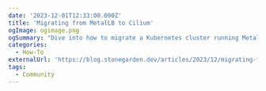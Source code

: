 ```yaml
---
date: '2023-12-01T12:33:00.000Z'
title: 'Migrating from MetalLB to Cilium'
ogImage: ogimage.png
ogSummary: "Dive into how to migrate a Kubernetes cluster running MetalLB for load balancing to use Cilium's LB-IPAM and L2 announcements features"
categories:
  - How-To
externalUrl: 'https://blog.stonegarden.dev/articles/2023/12/migrating-from-metallb-to-cilium/'
tags:
  - Community
---
```

